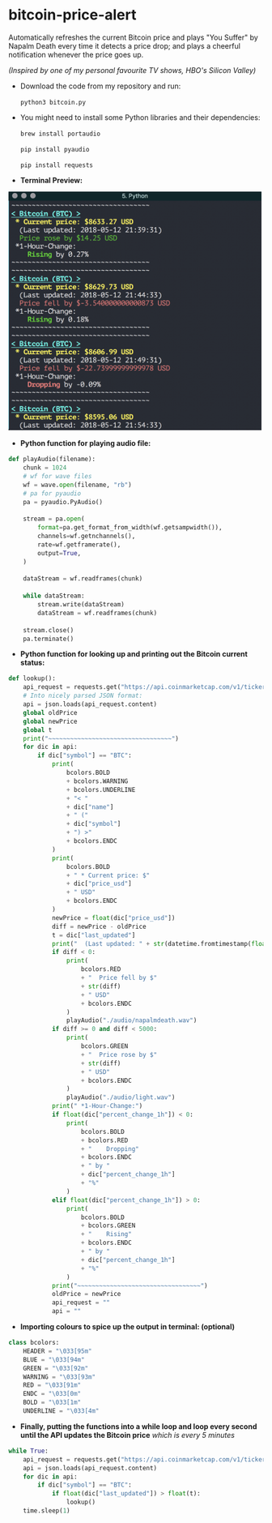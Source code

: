 # bitcoin-price-alert

Automatically refreshes the current Bitcoin price and plays "You Suffer" by Napalm Death every time it detects a price drop;
and plays a cheerful notification whenever the price goes up.

*(Inspired by one of my personal favourite TV shows, HBO's Silicon Valley)*

* Download the code from my repository and run:

    `python3 bitcoin.py`
    
* You might need to install some Python libraries and their dependencies:

    `brew install portaudio`

    `pip install pyaudio`
    
    `pip install requests`
    
    
* **Terminal Preview:**
<img src="./images/bitcoin.png" width=500>

* **Python function for playing audio file:**
```python
def playAudio(filename):
    chunk = 1024
    # wf for wave files
    wf = wave.open(filename, "rb")
    # pa for pyaudio
    pa = pyaudio.PyAudio()

    stream = pa.open(
        format=pa.get_format_from_width(wf.getsampwidth()),
        channels=wf.getnchannels(),
        rate=wf.getframerate(),
        output=True,
    )

    dataStream = wf.readframes(chunk)

    while dataStream:
        stream.write(dataStream)
        dataStream = wf.readframes(chunk)

    stream.close()
    pa.terminate()
```


* **Python function for looking up and printing out the Bitcoin current status:**
```python
def lookup():
    api_request = requests.get("https://api.coinmarketcap.com/v1/ticker/?limit=10")
    # Into nicely parsed JSON format:
    api = json.loads(api_request.content)
    global oldPrice
    global newPrice
    global t
    print("~~~~~~~~~~~~~~~~~~~~~~~~~~~~~~~~~~")
    for dic in api:
        if dic["symbol"] == "BTC":
            print(
                bcolors.BOLD
                + bcolors.WARNING
                + bcolors.UNDERLINE
                + "< "
                + dic["name"]
                + " ("
                + dic["symbol"]
                + ") >"
                + bcolors.ENDC
            )
            print(
                bcolors.BOLD
                + " * Current price: $"
                + dic["price_usd"]
                + " USD"
                + bcolors.ENDC
            )
            newPrice = float(dic["price_usd"])
            diff = newPrice - oldPrice
            t = dic["last_updated"]
            print("  (Last updated: " + str(datetime.fromtimestamp(float(t))) + ")")
            if diff < 0:
                print(
                    bcolors.RED
                    + "  Price fell by $"
                    + str(diff)
                    + " USD"
                    + bcolors.ENDC
                )
                playAudio("./audio/napalmdeath.wav")
            if diff >= 0 and diff < 5000:
                print(
                    bcolors.GREEN
                    + "  Price rose by $"
                    + str(diff)
                    + " USD"
                    + bcolors.ENDC
                )
                playAudio("./audio/light.wav")
            print(" *1-Hour-Change:")
            if float(dic["percent_change_1h"]) < 0:
                print(
                    bcolors.BOLD
                    + bcolors.RED
                    + "    Dropping"
                    + bcolors.ENDC
                    + " by "
                    + dic["percent_change_1h"]
                    + "%"
                )
            elif float(dic["percent_change_1h"]) > 0:
                print(
                    bcolors.BOLD
                    + bcolors.GREEN
                    + "    Rising"
                    + bcolors.ENDC
                    + " by "
                    + dic["percent_change_1h"]
                    + "%"
                )
            print("~~~~~~~~~~~~~~~~~~~~~~~~~~~~~~~~~~")
            oldPrice = newPrice
            api_request = ""
            api = ""
```

* **Importing colours to spice up the output in terminal: (optional)**
```python
class bcolors:
    HEADER = "\033[95m"
    BLUE = "\033[94m"
    GREEN = "\033[92m"
    WARNING = "\033[93m"
    RED = "\033[91m"
    ENDC = "\033[0m"
    BOLD = "\033[1m"
    UNDERLINE = "\033[4m"
```

* **Finally, putting the functions into a while loop and loop every second until the API updates the Bitcoin price**
*which is every 5 minutes*
```python
while True:
    api_request = requests.get("https://api.coinmarketcap.com/v1/ticker/?limit=10")
    api = json.loads(api_request.content)
    for dic in api:
        if dic["symbol"] == "BTC":
            if float(dic["last_updated"]) > float(t):
                lookup()
    time.sleep(1)
```

